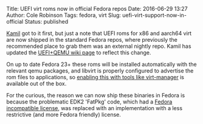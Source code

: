 Title: UEFI virt roms now in official Fedora repos
Date: 2016-06-29 13:27
Author: Cole Robinson
Tags: fedora, virt
Slug: uefi-virt-support-now-in-official
Status: published

[Kamil](https://kparal.wordpress.com/2016/06/27/uefi-for-qemu-now-in-fedora-repositories/) got to it first, but just a note that UEFI roms for x86 and aarch64 virt are now shipped in the standard Fedora repos, where previously the recommended place to grab them was an external nightly repo. Kamil has updated the [UEFI+QEMU wiki page](https://fedoraproject.org/w/index.php?title=Using_UEFI_with_QEMU) to reflect this change.

On up to date Fedora 23+ these roms will be installed automatically with the relevant qemu packages, and libvirt is properly configured to advertise the rom files to applications, so [enabling this with tools like virt-manager](https://blog.wikichoon.com/2016/01/uefi-support-in-virt-install-and-virt.html) is available out of the box.

For the curious, the reason we can now ship these binaries in Fedora is because the problematic EDK2 'FatPkg' code, which had a [Fedora incompatible license](https://fedoraproject.org/w/index.php?title=Using_UEFI_with_QEMU&diff=431056&oldid=423634#EDK2_Licensing_Issues), was replaced with an implementation with a less restrictive (and more Fedora friendly) license.
